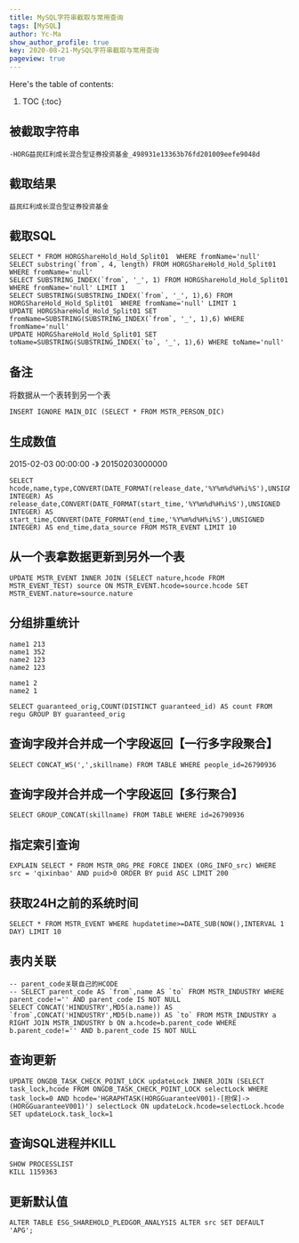 ```yaml
---
title: MySQL字符串截取与常用查询
tags: [MySQL]
author: Yc-Ma
show_author_profile: true
key: 2020-08-21-MySQL字符串截取与常用查询
pageview: true
---
```


Here's the table of contents:
1. TOC
{:toc}

## 被截取字符串
```
-HORG益民红利成长混合型证券投资基金_498931e13363b76fd201009eefe9048d
```

## 截取结果
```
益民红利成长混合型证券投资基金
```

## 截取SQL
```
SELECT * FROM HORGShareHold_Hold_Split01  WHERE fromName='null'
SELECT substring(`from`, 4, length) FROM HORGShareHold_Hold_Split01  WHERE fromName='null'
SELECT SUBSTRING_INDEX(`from`, '_', 1) FROM HORGShareHold_Hold_Split01  WHERE fromName='null' LIMIT 1
SELECT SUBSTRING(SUBSTRING_INDEX(`from`, '_', 1),6) FROM HORGShareHold_Hold_Split01  WHERE fromName='null' LIMIT 1
UPDATE HORGShareHold_Hold_Split01 SET fromName=SUBSTRING(SUBSTRING_INDEX(`from`, '_', 1),6) WHERE fromName='null'
UPDATE HORGShareHold_Hold_Split01 SET toName=SUBSTRING(SUBSTRING_INDEX(`to`, '_', 1),6) WHERE toName='null'
```

## 备注
将数据从一个表转到另一个表
```
INSERT IGNORE MAIN_DIC (SELECT * FROM MSTR_PERSON_DIC)
```

## 生成数值
2015-02-03 00:00:00 -》 20150203000000
```
SELECT hcode,name,type,CONVERT(DATE_FORMAT(release_date,'%Y%m%d%H%i%S'),UNSIGNED INTEGER) AS release_date,CONVERT(DATE_FORMAT(start_time,'%Y%m%d%H%i%S'),UNSIGNED INTEGER) AS start_time,CONVERT(DATE_FORMAT(end_time,'%Y%m%d%H%i%S'),UNSIGNED INTEGER) AS end_time,data_source FROM MSTR_EVENT LIMIT 10
```

## 从一个表拿数据更新到另外一个表
```
UPDATE MSTR_EVENT INNER JOIN (SELECT nature,hcode FROM MSTR_EVENT_TEST) source ON MSTR_EVENT.hcode=source.hcode SET MSTR_EVENT.nature=source.nature
```

## 分组排重统计
```
name1 213
name1 352
name2 123
name2 123
```
```
name1 2
name2 1
```
```
SELECT guaranteed_orig,COUNT(DISTINCT guaranteed_id) AS count FROM regu GROUP BY guaranteed_orig
```
## 查询字段并合并成一个字段返回【一行多字段聚合】
```
SELECT CONCAT_WS(',',skillname) FROM TABLE WHERE people_id=26790936
```
## 查询字段并合并成一个字段返回【多行聚合】
```
SELECT GROUP_CONCAT(skillname) FROM TABLE WHERE id=26790936
```

## 指定索引查询
```
EXPLAIN SELECT * FROM MSTR_ORG_PRE FORCE INDEX (ORG_INFO_src) WHERE src = 'qixinbao' AND puid>0 ORDER BY puid ASC LIMIT 200
```

## 获取24H之前的系统时间
```
SELECT * FROM MSTR_EVENT WHERE hupdatetime>=DATE_SUB(NOW(),INTERVAL 1 DAY) LIMIT 10
```

## 表内关联
```
-- parent_code关联自己的HCODE
-- SELECT parent_code AS `from`,name AS `to` FROM MSTR_INDUSTRY WHERE parent_code!='' AND parent_code IS NOT NULL
SELECT CONCAT('HINDUSTRY',MD5(a.name)) AS `from`,CONCAT('HINDUSTRY',MD5(b.name)) AS `to` FROM MSTR_INDUSTRY a RIGHT JOIN MSTR_INDUSTRY b ON a.hcode=b.parent_code WHERE b.parent_code!='' AND b.parent_code IS NOT NULL
```

## 查询更新
```
UPDATE ONGDB_TASK_CHECK_POINT_LOCK updateLock INNER JOIN (SELECT task_lock,hcode FROM ONGDB_TASK_CHECK_POINT_LOCK selectLock WHERE task_lock=0 AND hcode='HGRAPHTASK(HORGGuaranteeV001)-[担保]->(HORGGuaranteeV001)') selectLock ON updateLock.hcode=selectLock.hcode SET updateLock.task_lock=1
```

## 查询SQL进程并KILL
```
SHOW PROCESSLIST
KILL 1159363
```

## 更新默认值
```
ALTER TABLE ESG_SHAREHOLD_PLEDGOR_ANALYSIS ALTER src SET DEFAULT 'APG';
```

